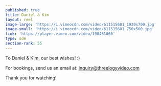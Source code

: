 ```yaml
---
published: true
title: Daniel & Kim
layout: reel
image-large: 'https://i.vimeocdn.com/video/611515601_1920x700.jpg'
image-small: 'https://i.vimeocdn.com/video/611515601_750x500.jpg'
link: 'https://player.vimeo.com/video/198481066'
type: sde
section-rank: 55
---
```

To Daniel & Kim, our best wishes! :)

For bookings, send us an email at: inquiry@threelogyvideo.com

Thank you for watching!

